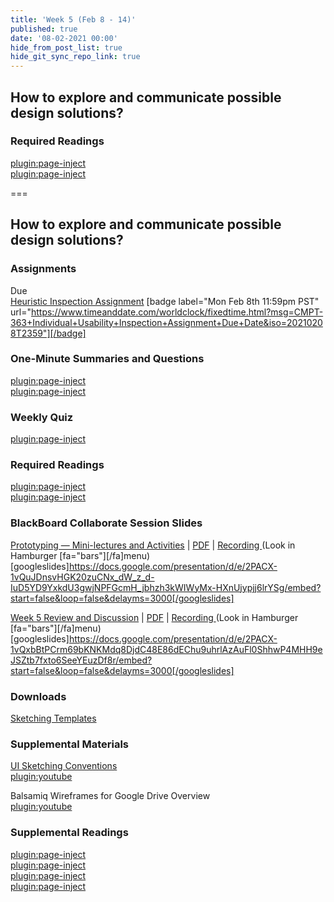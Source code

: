 ```yaml
---
title: 'Week 5 (Feb 8 - 14)'
published: true
date: '08-02-2021 00:00'
hide_from_post_list: true
hide_git_sync_repo_link: true
---
```


## How to explore and communicate possible design solutions?

### Required Readings  
[plugin:page-inject](/211/weekly-readings/week-05-1?template=partials/embedlycardlinkonly)  
[plugin:page-inject](/211/weekly-readings/week-05-2?template=partials/embedlycardlinkonly)  

===

## **How to explore and communicate possible design solutions?**

### Assignments
Due  
[Heuristic Inspection Assignment](https://canvas.sfu.ca/courses/59869/assignments/583039) [badge label="Mon Feb 8th 11:59pm PST" url="https://www.timeanddate.com/worldclock/fixedtime.html?msg=CMPT-363+Individual+Usability+Inspection+Assignment+Due+Date&iso=20210208T2359"][/badge]  

### One-Minute Summaries and Questions  
[plugin:page-inject](/211/lms-assignments/one-minute-summaries/week-05-1)  
[plugin:page-inject](/211/lms-assignments/one-minute-summaries/week-05-2)  

### Weekly Quiz
[plugin:page-inject](/211/lms-assignments/weekly-review-quizzes/week-05)  

### Required Readings  
[plugin:page-inject](/211/weekly-readings/week-05-1?template=partials/embedlycardlinkonly)  
[plugin:page-inject](/211/weekly-readings/week-05-2?template=partials/embedlycardlinkonly)  

### BlackBoard Collaborate Session Slides
[Prototyping — Mini-lectures and Activities](https://docs.google.com/presentation/d/e/2PACX-1vQuJDnsvHGK20zuCNx_dW_z_d-IuD5YD9YxkdU3gwjNPFGcmH_jbhzh3kWIWyMx-HXnUjypjj6lrYSg/pub?start=false&loop=false&delayms=3000) | [PDF](https://canvas.sfu.ca/courses/61465/files/folder/Downloads/Slides%20PDFs/Mini-Lectures%20and%20Activities/Week-05) | [Recording ](https://canvas.sfu.ca/courses/61465/external_tools/3544) (Look in Hamburger [fa="bars"][/fa]menu)
[googleslides]https://docs.google.com/presentation/d/e/2PACX-1vQuJDnsvHGK20zuCNx_dW_z_d-IuD5YD9YxkdU3gwjNPFGcmH_jbhzh3kWIWyMx-HXnUjypjj6lrYSg/embed?start=false&loop=false&delayms=3000[/googleslides]

[Week 5 Review and Discussion](https://docs.google.com/presentation/d/e/2PACX-1vQxbBtPCrm69bKNKMdq8DjdC48E86dEChu9uhrlAzAuFl0ShhwP4MHH9eJSZtb7fxto6SeeYEuzDf8r/pub?start=false&loop=false&delayms=3000) | [PDF](https://canvas.sfu.ca/courses/61465/files/folder/Downloads/Slides%20PDFs/Review%20and%20Discussion/Week-05) | [Recording ](https://canvas.sfu.ca/courses/61465/external_tools/3544) (Look in Hamburger [fa="bars"][/fa]menu)
[googleslides]https://docs.google.com/presentation/d/e/2PACX-1vQxbBtPCrm69bKNKMdq8DjdC48E86dEChu9uhrlAzAuFl0ShhwP4MHH9eJSZtb7fxto6SeeYEuzDf8r/embed?start=false&loop=false&delayms=3000[/googleslides]

### Downloads
[Sketching Templates](https://canvas.sfu.ca/courses/61465/files/folder/Downloads/Sketching%20Templates)  

### Supplemental Materials  
[UI Sketching Conventions](https://www.youtube.com/watch?v=MwidSAlbEB8)  
[plugin:youtube](https://www.youtube.com/watch?v=MwidSAlbEB8)

Balsamiq Wireframes for Google Drive Overview   
[plugin:youtube](https://www.youtube.com/watch?v=l_jJMMY_QMQ)

### Supplemental Readings  
[plugin:page-inject](/211/ux-techniques-guide/how-to-explore-and-describe-possible-design-solutions/brainstorming)  
[plugin:page-inject](/211/ux-techniques-guide/how-to-explore-and-describe-possible-design-solutions/prototyping)  
[plugin:page-inject](/211/ux-techniques-guide/how-to-explore-and-describe-possible-design-solutions/scenarios)  
[plugin:page-inject](/211/ux-techniques-guide/how-to-explore-and-describe-possible-design-solutions/storyboards)  
